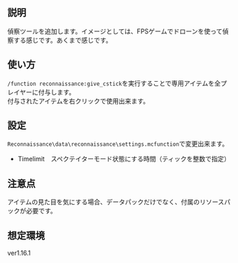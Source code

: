 ## 説明
偵察ツールを追加します。イメージとしては、FPSゲームでドローンを使って偵察する感じです。あくまで感じです。

## 使い方
`/function reconnaissance:give_cstick`を実行することで専用アイテムを全プレイヤーに付与します。  
付与されたアイテムを右クリックで使用出来ます。

## 設定
`Reconnaissance\data\reconnaissance\settings.mcfunction`で変更出来ます。  
- Timelimit　スペクテイターモード状態にする時間（ティックを整数で指定）

## 注意点
アイテムの見た目を気にする場合、データパックだけでなく、付属のリソースパックが必要です。

## 想定環境
ver1.16.1
